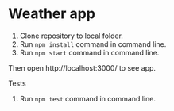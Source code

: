# Weather app

1. Clone repository to local folder.
2. Run ```npm install``` command in command line.
3. Run ```npm start``` command in command line.

Then open http://localhost:3000/ to see app.

Tests
1. Run ```npm test``` command in command line.